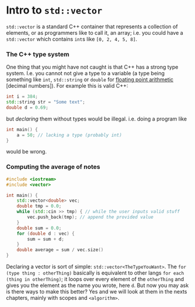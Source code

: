 # Intro to `std::vector`
`std::vector` is a standard C++ container that represents a collection of elements, or as programmers like to call it, an array; i.e. you could have a `std::vector` which contains `int`s like `[0, 2, 4, 5, 8]`.
### The C++ type system
One thing that you might have not caught is that C++ has a strong type system. I.e. you cannot not give a type to a variable (a type being something like `int`, `std::string` or `double` for [floating point arithmetic](https://en.wikipedia.org/wiki/Floating-point_arithmetic) [decimal numbers]). For example this is valid C++:
```cpp
int i = 384;
std::string str = "Some text";
double d = 0.69;
```
but _declaring_ them without types would be illegal. i.e. doing a program like
```cpp
int main() {
    a = 50; // lacking a type (probably int)
}
```
would be wrong.
### Computing the average of notes
```cpp
#include <iostream>
#include <vector>

int main() {
    std::vector<double> vec;
    double tmp = 0.0;
    while (std::cin >> tmp) { // while the user inputs valid stuff
        vec.push_back(tmp); // append the provided value
    }
    double sum = 0.0;
    for (double d : vec) {
        sum = sum + d;
    }
    double average = sum / vec.size()
}
```
Declaring a vector is sort of simple: `std::vector<TheTypeYouWant>`.
The `for (type thing : otherThing)` basically is equivalent to other langs `for each (thing in otherThing)`; it loops over every element of the `otherThing` and gives you the element as the name you wrote, here `d`. But now you may ask is there ways to make this better? Yes and we will look at them in the nexts chapters, mainly with scopes and `<algorithm>`.
